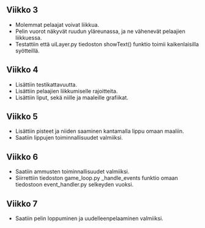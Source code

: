 ## Viikko 3

- Molemmat pelaajat voivat liikkua.
- Pelin vuorot näkyvät ruudun yläreunassa, ja ne vähenevät pelaajien liikkuessa.
- Testattiin että uiLayer.py tiedoston showText() funktio toimii kaikenlaisilla syötteillä.

## Viikko 4

- Lisättiin testikattavuutta.
- Lisättiin pelaajien liikkumiselle rajoitteita.
- Lisättiin liput, sekä niille ja maaleille grafiikat.

## Viikko 5

- Lisättiin pisteet ja niiden saaminen kantamalla lippu omaan maaliin.
- Saatiin lippujen toiminnallisuudet valmiiksi.

## Viikko 6
- Saatiin ammusten toiminnallisuudet valmiiksi.
- Siirrettiin tiedoston game_loop.py _handle_events funktio omaan tiedostoon event_handler.py selkeyden vuoksi.

## Viikko 7
- Saatiin pelin loppuminen ja uudelleenpelaaminen valmiiksi.